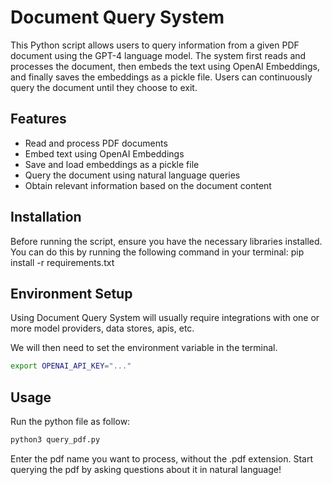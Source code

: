 # Document Query System

This Python script allows users to query information from a given PDF document using the GPT-4 language model. The system first reads and processes the document, then embeds the text using OpenAI Embeddings, and finally saves the embeddings as a pickle file. Users can continuously query the document until they choose to exit.

## Features

- Read and process PDF documents
- Embed text using OpenAI Embeddings
- Save and load embeddings as a pickle file
- Query the document using natural language queries
- Obtain relevant information based on the document content

## Installation

Before running the script, ensure you have the necessary libraries installed. You can do this by running the following command in your terminal:
pip install -r requirements.txt

## Environment Setup

Using Document Query System will usually require integrations with one or more model providers, data stores, apis, etc.

We will then need to set the environment variable in the terminal.

```bash
export OPENAI_API_KEY="..."
```

## Usage
Run the python file as follow:
```bash
python3 query_pdf.py
```

Enter the pdf name you want to process, without the .pdf extension. Start querying the pdf by asking questions about it in natural language!